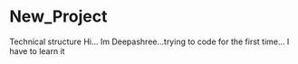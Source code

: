 # New_Project
Technical structure 
Hi... Im Deepashree...trying to code for the first time... I have to learn it
